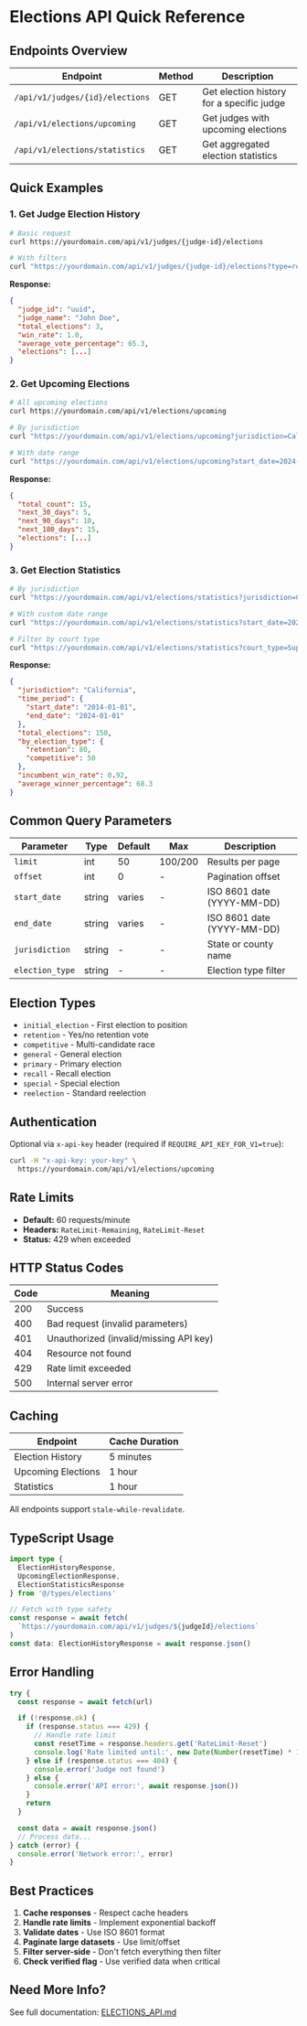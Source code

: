 # Elections API Quick Reference

## Endpoints Overview

| Endpoint | Method | Description |
|----------|--------|-------------|
| `/api/v1/judges/{id}/elections` | GET | Get election history for a specific judge |
| `/api/v1/elections/upcoming` | GET | Get judges with upcoming elections |
| `/api/v1/elections/statistics` | GET | Get aggregated election statistics |

## Quick Examples

### 1. Get Judge Election History

```bash
# Basic request
curl https://yourdomain.com/api/v1/judges/{judge-id}/elections

# With filters
curl "https://yourdomain.com/api/v1/judges/{judge-id}/elections?type=retention&limit=10"
```

**Response:**
```json
{
  "judge_id": "uuid",
  "judge_name": "John Doe",
  "total_elections": 3,
  "win_rate": 1.0,
  "average_vote_percentage": 65.3,
  "elections": [...]
}
```

### 2. Get Upcoming Elections

```bash
# All upcoming elections
curl https://yourdomain.com/api/v1/elections/upcoming

# By jurisdiction
curl "https://yourdomain.com/api/v1/elections/upcoming?jurisdiction=California"

# With date range
curl "https://yourdomain.com/api/v1/elections/upcoming?start_date=2024-01-01&end_date=2024-12-31"
```

**Response:**
```json
{
  "total_count": 15,
  "next_30_days": 5,
  "next_90_days": 10,
  "next_180_days": 15,
  "elections": [...]
}
```

### 3. Get Election Statistics

```bash
# By jurisdiction
curl "https://yourdomain.com/api/v1/elections/statistics?jurisdiction=California"

# With custom date range
curl "https://yourdomain.com/api/v1/elections/statistics?start_date=2020-01-01&end_date=2024-01-01"

# Filter by court type
curl "https://yourdomain.com/api/v1/elections/statistics?court_type=Superior%20Court"
```

**Response:**
```json
{
  "jurisdiction": "California",
  "time_period": {
    "start_date": "2014-01-01",
    "end_date": "2024-01-01"
  },
  "total_elections": 150,
  "by_election_type": {
    "retention": 80,
    "competitive": 50
  },
  "incumbent_win_rate": 0.92,
  "average_winner_percentage": 68.3
}
```

## Common Query Parameters

| Parameter | Type | Default | Max | Description |
|-----------|------|---------|-----|-------------|
| `limit` | int | 50 | 100/200 | Results per page |
| `offset` | int | 0 | - | Pagination offset |
| `start_date` | string | varies | - | ISO 8601 date (YYYY-MM-DD) |
| `end_date` | string | varies | - | ISO 8601 date (YYYY-MM-DD) |
| `jurisdiction` | string | - | - | State or county name |
| `election_type` | string | - | - | Election type filter |

## Election Types

- `initial_election` - First election to position
- `retention` - Yes/no retention vote
- `competitive` - Multi-candidate race
- `general` - General election
- `primary` - Primary election
- `recall` - Recall election
- `special` - Special election
- `reelection` - Standard reelection

## Authentication

Optional via `x-api-key` header (required if `REQUIRE_API_KEY_FOR_V1=true`):

```bash
curl -H "x-api-key: your-key" \
  https://yourdomain.com/api/v1/elections/upcoming
```

## Rate Limits

- **Default:** 60 requests/minute
- **Headers:** `RateLimit-Remaining`, `RateLimit-Reset`
- **Status:** 429 when exceeded

## HTTP Status Codes

| Code | Meaning |
|------|---------|
| 200 | Success |
| 400 | Bad request (invalid parameters) |
| 401 | Unauthorized (invalid/missing API key) |
| 404 | Resource not found |
| 429 | Rate limit exceeded |
| 500 | Internal server error |

## Caching

| Endpoint | Cache Duration |
|----------|----------------|
| Election History | 5 minutes |
| Upcoming Elections | 1 hour |
| Statistics | 1 hour |

All endpoints support `stale-while-revalidate`.

## TypeScript Usage

```typescript
import type {
  ElectionHistoryResponse,
  UpcomingElectionResponse,
  ElectionStatisticsResponse
} from '@/types/elections'

// Fetch with type safety
const response = await fetch(
  `https://yourdomain.com/api/v1/judges/${judgeId}/elections`
)
const data: ElectionHistoryResponse = await response.json()
```

## Error Handling

```typescript
try {
  const response = await fetch(url)

  if (!response.ok) {
    if (response.status === 429) {
      // Handle rate limit
      const resetTime = response.headers.get('RateLimit-Reset')
      console.log('Rate limited until:', new Date(Number(resetTime) * 1000))
    } else if (response.status === 404) {
      console.error('Judge not found')
    } else {
      console.error('API error:', await response.json())
    }
    return
  }

  const data = await response.json()
  // Process data...
} catch (error) {
  console.error('Network error:', error)
}
```

## Best Practices

1. **Cache responses** - Respect cache headers
2. **Handle rate limits** - Implement exponential backoff
3. **Validate dates** - Use ISO 8601 format
4. **Paginate large datasets** - Use limit/offset
5. **Filter server-side** - Don't fetch everything then filter
6. **Check verified flag** - Use verified data when critical

## Need More Info?

See full documentation: [ELECTIONS_API.md](./ELECTIONS_API.md)
